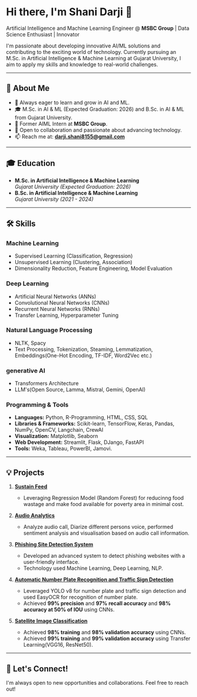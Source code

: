 # Hi there, I'm Shani Darji 👋

Artificial Intelligence and Machine Learning Engineer @ **MSBC Group** | Data Science Enthusiast | Innovator

I'm passionate about developing innovative AI/ML solutions and contributing to the exciting world of technology. Currently pursuing an M.Sc. in Artificial Intelligence & Machine Learning at Gujarat University, I aim to apply my skills and knowledge to real-world challenges.

---

## 📘 About Me
- 🌱 Always eager to learn and grow in AI and ML.
- 🎓 M.Sc. in AI & ML (Expected Graduation: 2026) and B.Sc. in AI & ML from Gujarat University.
- 💼 Former AIML Intern at **MSBC Group**.
- 🤝 Open to collaboration and passionate about advancing technology.
- 📫 Reach me at: **darji.shani8155@gmail.com**

---

## 🎓 Education
- **M.Sc. in Artificial Intelligence & Machine Learning**  
  *Gujarat University (Expected Graduation: 2026)*  
- **B.Sc. in Artificial Intelligence & Machine Learning**  
  *Gujarat University (2021 - 2024)*  

---

## 🛠️ Skills
### **Machine Learning**
- Supervised Learning (Classification, Regression) 
- Unsupervised Learning (Clustering, Association)  
- Dimensionality Reduction, Feature Engineering, Model Evaluation  

### **Deep Learning**
- Artificial Neural Networks (ANNs)  
- Convolutional Neural Networks (CNNs)  
- Recurrent Neural Networks (RNNs)  
- Transfer Learning, Hyperparameter Tuning

### **Natural Language Processing**
- NLTK, Spacy  
- Text Processing, Tokenization, Steaming, Lemmatization, Embeddings(One-Hot Encoding, TF-IDF, Word2Vec etc.)

### **generative AI**
- Transformers Architecture
- LLM's(Open Source, Lamma, Mistral, Gemini, OpenAI)

### **Programming & Tools**
- **Languages:** Python, R-Programming, HTML, CSS, SQL
- **Libraries & Frameworks:** Scikit-learn, TensorFlow, Keras, Pandas, NumPy, OpenCV, Langchain, CrewAI
- **Visualization:** Matplotlib, Seaborn  
- **Web Development:** Streamlit, Flask, DJango, FastAPI  
- **Tools:** Weka, Tableau, PowerBI, Jamovi. 

---

## 💡 Projects
1. **[Sustain Feed](#)**  
   - Leveraging Regression Model (Random Forest) for reducinng food wastage and make food available for poverty area in minimal cost. 

2. **[Audio Analytics](#)**  
   - Analyze audio call, Diarize different persons voice, performed sentiment analysis and visualisation based on audio call information.

3. **[Phishing Site Detection System](#)**  
   - Developed an advanced system to detect phishing websites with a user-friendly interface.
   - Technology used Machine Learning, Deep Learning, NLP. 

4. **[Automatic Number Plate Recognition and Traffic Sign Detection](#)**  
   - Leveraged YOLO v8 for number plate and traffic sign detection and used EasyOCR for recognition of number plate.
   - Achieved **99% precision** and **97% recall accuracy** and **98% accuracy at 50% of IOU** using CNNs.  

5. **[Satellite Image Classification](#)**  
   - Achieved **98% training** and **98% validation accuracy** using CNNs.
   - Achieved **99% training** and **99% validation accuracy** using Transfer Learning(VGG16, ResNet50).

---

## 🤝 Let's Connect!

I'm always open to new opportunities and collaborations. Feel free to reach out!

